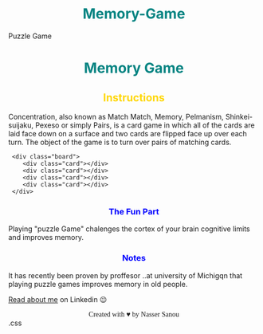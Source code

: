 # Memory-Game
<!DOCTYPE html>
 <html>
  <link href='https://fonts.googleapis.com/css?family=Dancing+Script' rel='stylesheet' type='text/css'>
   <link href='https://fonts.googleapis.com/css?family=Lobster' rel='stylesheet' type='text/css'>
   <link rel="stylesheet" type="text/css" href="style.css">
<style>     h1{ /*color:teal;*/
      text-align:center;
      color:rgb(2, 132, 130
        )
       }
    h2{ /*color:gold;*/
      text-align:center;
      color:#ffd700
     }
    h3{ color:blue; 
      text-align:center;}

p{ text-align:center;}
   
.board {display:inline-block;
        height: 80%;
        width: 50%
        
      
}
 .card {
   height:200px;
   width: 150px;
   border: 1px solid black;
   border-radius: 10px;
   background-color:yellow;


}
footer{; 
text-align: center; 
font-family:'dancing Script'
}

span{ color:#ff0000; 
font-family:'lobster';}
.nav{color:#ff0000}
</style>
  <head>
          <tilte>Puzzle Game</tilte>
 
  </head>
  
 <body>
   

   <h1>Memory Game</h1>
   <h2>Instructions</h2>
 
 <p>Concentration, also known as Match Match, Memory, Pelmanism, Shinkei-suijaku, Pexeso or 
   simply Pairs, is a card game in which all of the cards are laid face down on a surface and 
   two cards are flipped face up over each turn. The object of the game is to turn over pairs 
   of matching cards.</p>
   
     <div class="board">
        <div class="card"></div>
        <div class="card"></div>
        <div class="card"></div>
        <div class="card"></div>
     </div>

   <h3> The Fun Part</h3>
   <p> Playing "puzzle Game" chalenges the cortex of your brain cognitive limits and improves 
   memory.</p>
   <h3>Notes</h3>
 <p>It has recently been proven by proffesor ..at university of Michigqn that playing puzzle
   games improves memory in old people.</p>
 
   <a href="https://www.linkedin.com/in/nasser-sanou-183a6143"> Read about me</a> on Linkedin
   &#128521;
<footer> Created with <span id="heart">&#9829</span> by <span>Nasser Sanou</span></footer>
 </body>
 
 </html>.css
